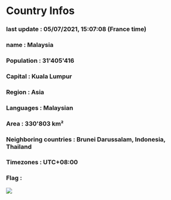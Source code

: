 # Country  Infos
### last update : 05/07/2021, 15:07:08 (France time)

### name : Malaysia
### Population : 31'405'416
### Capital : Kuala Lumpur
### Region : Asia
### Languages : Malaysian
### Area : 330'803 km²
### Neighboring countries : Brunei Darussalam, Indonesia, Thailand
### Timezones : UTC+08:00

### Flag :
![](https://restcountries.eu/data/mys.svg)